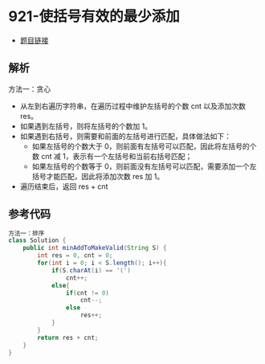 # 921-使括号有效的最少添加

- [题目链接](https://leetcode.cn/problems/minimum-add-to-make-parentheses-valid/)

## 解析

方法一：贪心
- 从左到右遍历字符串，在遍历过程中维护左括号的个数 cnt 以及添加次数 res。
- 如果遇到左括号，则将左括号的个数加 1。
- 如果遇到右括号，则需要和前面的左括号进行匹配，具体做法如下：
    - 如果左括号的个数大于 0，则前面有左括号可以匹配，因此将左括号的个数 cnt 减 1，表示有一个左括号和当前右括号匹配；
    - 如果左括号的个数等于 0，则前面没有左括号可以匹配，需要添加一个左括号才能匹配，因此将添加次数 res 加 1。
- 遍历结束后，返回 res + cnt



## 参考代码
```Java
方法一：排序
class Solution {
    public int minAddToMakeValid(String S) {
        int res = 0, cnt = 0;
        for(int i = 0; i < S.length(); i++){
            if(S.charAt(i) == '(')
                cnt++;
            else{
                if(cnt != 0)
                    cnt--;
                else 
                    res++;
            }
        }
        return res + cnt;
    }
}
```
